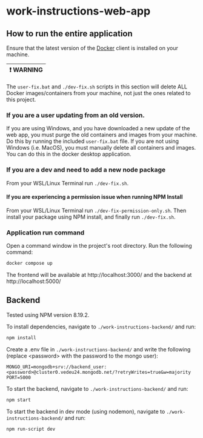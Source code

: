 # work-instructions-web-app

## How to run the entire application

Ensure that the latest version of the [Docker](https://www.docker.com/products/docker-desktop/) client is installed on your machine.

| :exclamation: WARNING |
| --------------------- |

The `user-fix.bat` and `./dev-fix.sh` scripts in this section will delete ALL Docker images/containers from your machine, not just the ones related to this project.

### If you are a user updating from an old version.

If you are using Windows, and you have downloaded a new update of the web app, you must purge the old containers and images from your machine.
Do this by running the included `user-fix.bat` file. If you are not using Windows (i.e. MacOS), you must manually delete all containers and images. You can do this in the docker desktop application.

### If you are a dev and need to add a new node package

From your WSL/Linux Terminal run `./dev-fix.sh`.

#### If you are experiencing a permission issue when running NPM Install

From your WSL/Linux Terminal run `./dev-fix-permission-only.sh`. Then install your package using NPM install, and finally run `./dev-fix.sh`.

### Application run command

Open a command window in the project's root directory. Run the following command:

```bash
docker compose up
```

The frontend will be available at http://localhost:3000/ and the backend at http://localhost:5000/

## Backend

Tested using NPM version 8.19.2.

To install dependencies, navigate to `./work-instructions-backend/` and run:

```bash
npm install
```

Create a .env file in `./work-instructions-backend/` and write the following (replace \<password\> with the password to the mongo user):

```env
MONGO_URI=mongodb+srv://backend_user:<password>@cluster0.vedeu24.mongodb.net/?retryWrites=true&w=majority
PORT=5000
```

To start the backend, navigate to `./work-instructions-backend/` and run:

```bash
npm start
```

To start the backend in dev mode (using nodemon), navigate to `./work-instructions-backend/` and run:

```bash
npm run-script dev
```
